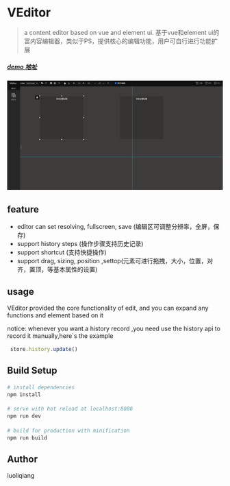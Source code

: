 # VEditor

> a content editor based on vue and element ui.
基于vue和element ui的富内容编辑器，类似于PS，提供核心的编辑功能，用户可自行进行功能扩展
##### [demo 地址](http://47.99.218.109/VEditor/)
![GitHub](demo.png)
## feature
* editor can set resolving, fullscreen, save (编辑区可调整分辨率，全屏，保存)
* support history steps (操作步骤支持历史记录)
* support shortcut (支持快捷操作)
* support drag, sizing, position ,settop(元素可进行拖拽，大小，位置，对齐，置顶，等基本属性的设置)
## usage
VEditor provided the core functionality of edit, and you can expand any functions and element based on it

notice: whenever you want a history record ,you need use the history api to record it manually,here`s the example
``` js
 store.history.update()
```
## Build Setup

``` bash
# install dependencies
npm install

# serve with hot reload at localhost:8080
npm run dev

# build for production with minification
npm run build
```
## Author
luoliqiang


